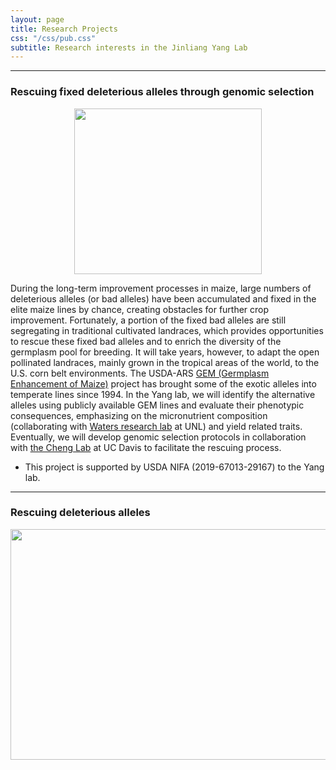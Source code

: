 ```yaml
---
layout: page
title: Research Projects
css: "/css/pub.css"
subtitle: Research interests in the Jinliang Yang Lab
---
```




-------------------

### Rescuing fixed deleterious alleles through genomic selection

<p align="center">
  <img width="300" height="265" src="https://i.imgur.com/9gL2O0e.png?1">
</p>

During the long-term improvement processes in maize, large numbers of deleterious alleles (or bad alleles) have been accumulated and fixed in the elite maize lines by chance, creating obstacles for further crop improvement. 
Fortunately, a portion of the fixed bad alleles are still segregating in traditional cultivated landraces, which provides opportunities to rescue these fixed bad alleles and to enrich the diversity of the germplasm pool for breeding. 
It will take years, however, to adapt the open pollinated landraces, mainly grown in the tropical areas of the world, to the U.S. corn belt environments. The USDA-ARS [GEM (Germplasm Enhancement of Maize)](https://usda-gem.public.iastate.edu/GEM_Project/GEM_Project.htm) project has brought some of the exotic alleles into temperate lines since 1994. 
In the Yang lab, we will identify the alternative alleles using publicly available GEM lines and evaluate their phenotypic consequences, emphasizing on the micronutrient composition (collaborating with [Waters research lab](https://agronomy.unl.edu/waters-research-lab) at UNL) and yield related traits.
Eventually, we will develop genomic selection protocols in collaboration with [the Cheng Lab](http://qtl.rocks/) at UC Davis to facilitate the rescuing process.

- This project is supported by USDA NIFA (2019-67013-29167) to the Yang lab.

-------------------

### Rescuing deleterious alleles


<p align="center">
  <img width="1087" height="369" src="https://i.imgur.com/R0NKyee.png">
</p>